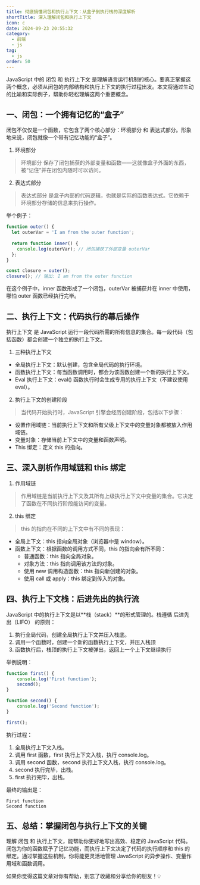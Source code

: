 ```yaml
---
title: 彻底搞懂闭包和执行上下文：从盒子到执行栈的深度解析
shortTitle: 深入理解闭包和执行上下文
icon: c
date: 2024-09-23 20:55:32
category:
  - 前端
  - js
tag:
  - js
order: 50
---
```


JavaScript 中的 闭包 和 执行上下文 是理解语言运行机制的核心。要真正掌握这两个概念，必须从闭包的内部结构和执行上下文的执行过程出发。本文将通过生动的比喻和实际例子，帮助你轻松理解这两个重要概念。

## 一、闭包：一个拥有记忆的“盒子”
闭包不仅仅是一个函数，它包含了两个核心部分：环境部分 和 表达式部分。形象地来说，闭包就像一个带有记忆功能的“盒子”。
1. 环境部分
> 环境部分 保存了闭包捕获的外部变量和函数——这就像盒子外面的东西，被“记住”并在闭包内随时可以访问。
2. 表达式部分
> 表达式部分 是盒子内部的代码逻辑，也就是实际的函数表达式。它依赖于环境部分存储的信息来执行操作。

举个例子：
```javascript
function outer() {
  let outerVar = 'I am from the outer function';
    
  return function inner() {
    console.log(outerVar); // 闭包捕获了外部变量 outerVar
  };
}

const closure = outer();
closure(); // 输出: I am from the outer function
```
在这个例子中，inner 函数形成了一个闭包，outerVar 被捕获并在 inner 中使用，哪怕 outer 函数已经执行完毕。


## 二、执行上下文：代码执行的幕后操作
执行上下文 是 JavaScript 运行一段代码所需的所有信息的集合。每一段代码（包括函数）都会创建一个独立的执行上下文。

1. 三种执行上下文
  - 全局执行上下文：默认创建，包含全局代码的执行环境。
  - 函数执行上下文：每当函数调用时，都会为该函数创建一个新的执行上下文。
  - Eval 执行上下文：eval() 函数执行时会生成专用的执行上下文（不建议使用 eval）。

2. 执行上下文的创建阶段
> 当代码开始执行时，JavaScript 引擎会经历创建阶段，包括以下步骤：
  - 设置作用域链：当前执行上下文和所有父级上下文中的变量对象都被放入作用域链。
  - 变量对象：存储当前上下文中的变量和函数声明。
  - This 绑定：定义 this 的指向。


## 三、深入剖析作用域链和 this 绑定
1. 作用域链
> 作用域链是当前执行上下文及其所有上级执行上下文中变量的集合。它决定了函数在不同执行阶段能访问的变量。
2. this 绑定
> this 的指向在不同的上下文中有不同的表现：
  - 全局上下文：this 指向全局对象（浏览器中是 window）。
  - 函数上下文：根据函数的调用方式不同，this 的指向会有所不同：
    - 普通函数：this 指向全局对象。
    - 对象方法：this 指向调用该方法的对象。
    - 使用 new 调用构造函数：this 指向新创建的对象。
    - 使用 call 或 apply：this 绑定到传入的对象。


## 四、执行上下文栈：后进先出的执行流
JavaScript 中的执行上下文是以**栈（stack）**的形式管理的。栈遵循 后进先出（LIFO） 的原则：
1. 执行全局代码，创建全局执行上下文并压入栈底。
1. 调用一个函数时，创建一个新的函数执行上下文，并压入栈顶
1. 函数执行后，栈顶的执行上下文被弹出，返回上一个上下文继续执行

举例说明：
```javascript
function first() {
    console.log('First function');
    second();
}

function second() {
    console.log('Second function');
}

first();
```

执行过程：
1. 全局执行上下文入栈。
1. 调用 first 函数，first 执行上下文入栈，执行 console.log。
1. 调用 second 函数，second 执行上下文入栈，执行 console.log。
1. second 执行完毕，出栈。
1. first 执行完毕，出栈。

最终的输出是：
```
First function
Second function
```

## 五、总结：掌握闭包与执行上下文的关键
理解 闭包 和 执行上下文，能帮助你更好地写出高效、稳定的 JavaScript 代码。闭包为你的函数赋予了记忆功能，而执行上下文决定了代码的执行顺序和 this 的绑定。通过掌握这些机制，你将能更灵活地管理 JavaScript 的异步操作、变量作用域和函数调用。

如果你觉得这篇文章对你有帮助，别忘了收藏和分享给你的朋友！💡